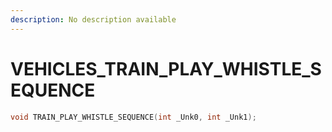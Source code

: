 ```yaml
---
description: No description available 
---
```


# VEHICLES\_TRAIN_PLAY_WHISTLE_SEQUENCE

```cpp
void TRAIN_PLAY_WHISTLE_SEQUENCE(int _Unk0, int _Unk1);
```